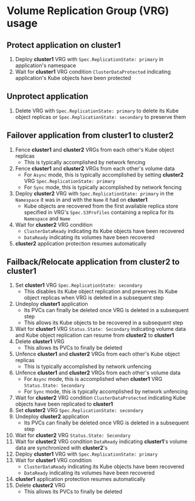 <!--
SPDX-FileCopyrightText: The RamenDR authors
SPDX-License-Identifier: Apache-2.0
-->

# Volume Replication Group (VRG) usage

## Protect application on cluster1

1. Deploy **cluster1** VRG with `Spec.ReplicationState: primary` in
 application's namespace
1. Wait for **cluster1** VRG condition `ClusterDataProtected`
 indicating application's Kube objects have been protected

## Unprotect application

1. Delete VRG with `Spec.ReplicationState: primary` to delete its Kube object
 replicas or `Spec.ReplicationState: secondary` to preserve them

## Failover application from cluster1 to cluster2

1. Fence **cluster1** and **cluster2** VRGs from each other's Kube object
 replicas
   - This is typically accomplished by network fencing
1. Fence **cluster1** and **cluster2** VRGs from each other's volume data
   - For `Async` mode, this is typically accomplished by setting **cluster2**
 VRG `Spec.ReplicationState: primary`
   - For `Sync` mode, this is typically accomplished by network fencing
1. Deploy **cluster2** VRG with `Spec.ReplicationState: primary` in the
 `Namespace` it was in and with the `Name` it had on **cluster1**
   - Kube objects are recovered from the first available replica store specified
 in VRG's `Spec.S3Profiles` containing a replica for its `Namespace` and `Name`
1. Wait for **cluster2** VRG condition
   - `ClusterDataReady` indicating its Kube objects have been recovered
   - `DataReady` indicating its volumes have been recovered
1. **cluster2** application protection resumes automatically

## Failback/Relocate application from cluster2 to cluster1

1. Set **cluster1** VRG `Spec.ReplicationState: secondary`
   - This disables its Kube object replication and preserves its Kube object
 replicas when VRG is deleted in a subsequent step
1. Undeploy **cluster1** application
   - Its PVCs can finally be deleted once VRG is deleted in a subsequent step
   - This allows its Kube objects to be recovered in a subsequent step
1. Wait for **cluster1** VRG `Status.State: Secondary` indicating volume data
  and Kube object replication can resume from **cluster2** to **cluster1**
1. Delete **cluster1** VRG
   - This allows its PVCs to finally be deleted
1. Unfence **cluster1** and **cluster2** VRGs from each other's Kube object
 replicas
   - This is typically accomplished by network unfencing
1. Unfence **cluster1** and **cluster2** VRGs from each other's volume data
   - For `Async` mode, this is accomplished when **cluster1** VRG
 `Status.State: Secondary`
   - For `Sync` mode, this is typically accomplished by network unfencing
1. Wait for **cluster2** VRG condition `ClusterDataProtected` indicating
 Kube objects have been replicated to **cluster1**
1. Set **cluster2** VRG `Spec.ReplicationState: secondary`
1. Undeploy **cluster2** application
   - Its PVCs can finally be deleted once VRG is deleted in a subsequent step
1. Wait for **cluster2** VRG `Status.State: Secondary`
1. Wait for **cluster2** VRG condition `DataReady` indicating **cluster1**'s
  volume data are synchronized with **cluster2**'s
1. Deploy **cluster1** VRG with `Spec.ReplicationState: primary`
1. Wait for **cluster1** VRG condition
   - `ClusterDataReady` indicating its Kube objects have been recovered
   - `DataReady` indicating its volumes have been recovered
1. **cluster1** application protection resumes automatically
1. Delete **cluster2** VRG
   - This allows its PVCs to finally be deleted
